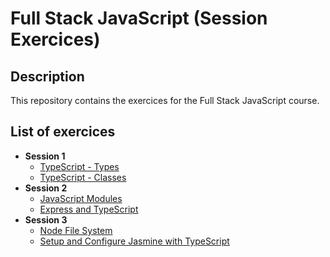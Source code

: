 # Full Stack JavaScript (Session Exercices)

## Description

This repository contains the exercices for the Full Stack JavaScript course.

## List of exercices

- **Session 1**
  - [TypeScript - Types](./typescript-types)
  - [TypeScript - Classes](./typescript-classes)
- **Session 2**
  - [JavaScript Modules](./js-modules)
  - [Express and TypeScript](./express-ts)
- **Session 3**
  - [Node File System](./file-system)
  - [Setup and Configure Jasmine with TypeScript](./jasmine)
